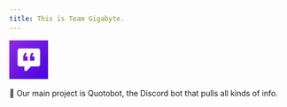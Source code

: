 ```yaml
---
title: This is Team Gigabyte.
---
```


[<img src="https://raw.githubusercontent.com/Team-Gigabyte/quotobot/master/img/Logo.svg" width="70"/>](https://Team-Gigabyte.github.io/quotobot)

🤖 Our main project is Quotobot, the Discord bot that pulls all kinds of info.
